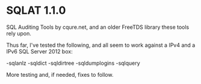 SQLAT 1.1.0
===========

SQL Auditing Tools by cqure.net, and an older FreeTDS library these tools rely upon.

Thus far, I've tested the following, and all seem to work against a IPv4 and a IPv6 SQL Server 2012 box:

-sqlanlz
-sqldict
-sqldirtree
-sqldumplogins
-sqlquery

More testing and, if needed, fixes to follow.


